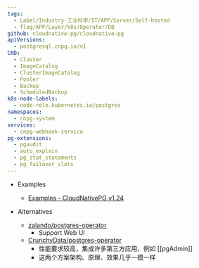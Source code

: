 ```yaml
---
tags:
  - Label/Industry-工业科学/IT/APP/Server/Self-hosted
  - flag/APP/Layer/k8s/Operator/DB
github: cloudnative-pg/cloudnative-pg
apiVersions:
  - postgresql.cnpg.io/v1
CRD:
  - Cluster
  - ImageCatalog
  - ClusterImageCatalog
  - Pooler
  - Backup
  - ScheduledBackup
k8s-node-labels:
  - node-role.kubernetes.io/postgres
namespaces:
  - cnpg-system
services:
  - cnpg-webhook-service
pg-extensions:
  - pgaudit
  - auto_explain
  - pg_stat_statements
  - pg_failover_slots
---
```


- Examples
    - [Examples - CloudNativePG v1.24](https://cloudnative-pg.io/documentation/current/samples/)

- Alternatives
    - [zalando/postgres-operator](https://github.com/zalando/postgres-operator)
        - Support Web UI
    - [CrunchyData/postgres-operator](https://github.com/CrunchyData/postgres-operator)
        - 性能要求较高，集成许多第三方应用，例如 [[pgAdmin]]
        - 这两个方案架构、原理、效果几乎一模一样
